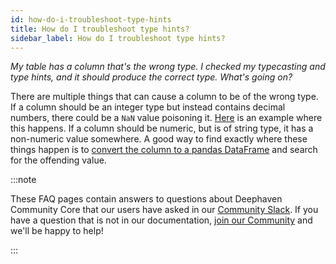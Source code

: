 ```yaml
---
id: how-do-i-troubleshoot-type-hints
title: How do I troubleshoot type hints?
sidebar_label: How do I troubleshoot type hints?
---
```


<em>My table has a column that's the wrong type. I checked my typecasting and type hints, and it should produce the correct type. What's going on?</em>

<p></p>

There are multiple things that can cause a column to be of the wrong type. If a column should be an integer type but instead contains decimal numbers, there could be a `NaN` value poisoning it. [Here](https://deephaven.io/blog/2022/08/03/gremlins-in-data/#nans-in-pandas-dataframes) is an example where this happens. If a column should be numeric, but is of string type, it has a non-numeric value somewhere. A good way to find exactly where these things happen is to [convert the column to a pandas DataFrame](../../how-to-guides/use-pandas.md#table-to-dataframe) and search for the offending value.

:::note

These FAQ pages contain answers to questions about Deephaven Community Core that our users have asked in our [Community Slack](https://deephaven.io/slack). If you have a question that is not in our documentation, [join our Community](https://deephaven.io/slack) and we'll be happy to help!

:::
